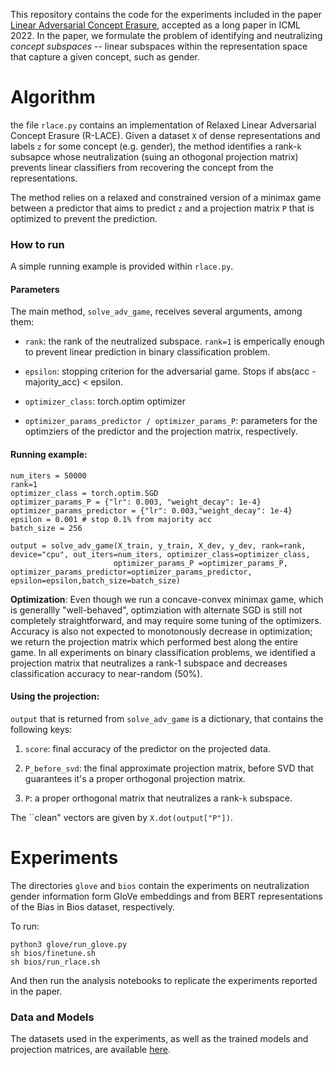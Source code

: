 This repository contains the code for the experiments included in the paper [Linear Adversarial Concept Erasure](https://arxiv.org/abs/2201.12091), accepted as a long paper in ICML 2022.
In the paper, we formulate the problem of identifying and neutralizing *concept subspaces* -- linear subspaces within the representation space that capture a given concept, such as gender.

# Algorithm

the file `rlace.py` contains an implementation of Relaxed Linear Adversarial Concept Erasure (R-LACE). 
Given a dataset `X` of dense representations and labels `z` for some concept (e.g. gender), the method identifies a rank-`k` subsapce whose neutralization (suing an othogonal projection matrix) prevents linear classifiers from recovering the concept from the representations. 

The method relies on a relaxed and constrained version of a minimax game between a predictor that aims to predict `z` and a projection matrix `P` that is optimized to prevent the prediction.
### How to run
A simple running example is provided within `rlace.py`.

#### Parameters
The main method, `solve_adv_game`, receives several arguments, among them:

- `rank`: the rank of the neutralized subspace. `rank=1` is emperically enough to prevent linear prediction in binary classification problem.

- `epsilon`: stopping criterion for the adversarial game. Stops if abs(acc - majority_acc) < epsilon.

- `optimizer_class`: torch.optim optimizer

- `optimizer_params_predictor / optimizer_params_P`: parameters for the optimziers of the predictor and the projection matrix, respectively.


#### Running example:

```
num_iters = 50000
rank=1
optimizer_class = torch.optim.SGD
optimizer_params_P = {"lr": 0.003, "weight_decay": 1e-4}
optimizer_params_predictor = {"lr": 0.003,"weight_decay": 1e-4}
epsilon = 0.001 # stop 0.1% from majority acc
batch_size = 256

output = solve_adv_game(X_train, y_train, X_dev, y_dev, rank=rank, device="cpu", out_iters=num_iters, optimizer_class=optimizer_class,
                       optimizer_params_P =optimizer_params_P, optimizer_params_predictor=optimizer_params_predictor, epsilon=epsilon,batch_size=batch_size)
```

**Optimization**: Even though we run a concave-convex minimax game, which is generallly "well-behaved", optimziation with alternate SGD is still not completely straightforward, and may require some tuning of the optimizers. Accuracy is also not expected to monotonously decrease in optimization; we return the projection matrix which performed best along the entire game. In all experiments on binary classification problems, we identified a projection matrix that neutralizes a rank-1 subspace and decreases classification accuracy to near-random (50%).

#### Using the projection:


`output` that is returned from `solve_adv_game` is a dictionary, that contains the following keys:

1. `score`: final accuracy of the predictor on the projected data.

2. `P_before_svd`: the final approximate projection matrix, before SVD that guarantees it's a proper orthogonal projection matrix.

3. `P`: a proper orthogonal matrix that neutralizes a rank-`k` subspace. 

The ``clean" vectors are given by `X.dot(output["P"])`.


# Experiments

The directories `glove` and `bios` contain the experiments on neutralization gender information form GloVe embeddings and from BERT representations of the Bias in Bios dataset, respectively.

To run:

```
python3 glove/run_glove.py 
sh bios/finetune.sh
sh bios/run_rlace.sh
```

And then run the analysis notebooks to replicate the experiments reported in the paper.

### Data and Models
The datasets used in the experiments, as well as the trained models and projection matrices, are available [here](https://nlp.biu.ac.il/~ravfogs/rlace-cr/).
